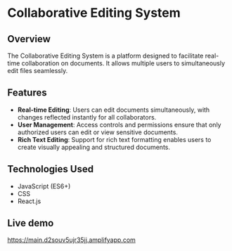 # Collaborative Editing System

## Overview

The Collaborative Editing System is a platform designed to facilitate real-time collaboration on documents. 
It allows multiple users to simultaneously edit files seamlessly.

## Features

- **Real-time Editing**: Users can edit documents simultaneously, with changes reflected instantly for all collaborators.
- **User Management**: Access controls and permissions ensure that only authorized users can edit or view sensitive documents.
- **Rich Text Editing**: Support for rich text formatting enables users to create visually appealing and structured documents.

## Technologies Used

- JavaScript (ES6+)
- CSS
- React.js
## Live demo

https://main.d2souv5ujr35jj.amplifyapp.com
